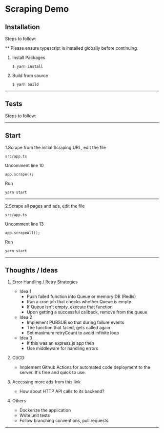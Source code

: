 # Scraping Demo

## Installation

Steps to follow:

\*\* Please ensure typescript is installed globally before continuing.

1.  Install Packages

        $ yarn install

2.  Build from source

        $ yarn build

---

## Tests

Steps to follow:

---

## Start

1.Scrape from the initial Scraping URL, edit the file

    src/app.ts

Uncomment line 10

    app.scrape();

Run

    yarn start

---

2.Scrape all pages and ads, edit the file

    src/app.ts

Uncomment line 13

    app.scrapeAll();

Run

    yarn start

---

## Thoughts / Ideas

1. Error Handling / Retry Strategies

   - Idea 1
     - Push failed function into Queue or memory DB (Redis)
     - Run a cron job that checks whether Queue is empty
     - If Queue isn't empty, execute that function
     - Upon getting a successful callback, remove from the queue
   - Idea 2
     - Implement PUBSUB so that during failure events
     - The function that failed, gets called again
     - Set maximum retryCount to avoid infinite loop
   - Idea 3
     - If this was an express.js app then
     - Use middleware for handling errors

2. CI/CD

   - Implement Github Actions for automated code deployment to the server. It's free and quick to use.

3. Accessing more ads from this link

   - How about HTTP API calls to its backend?

4. Others
   - Dockerize the application
   - Write unit tests
   - Follow branching conventions, pull requests

---
